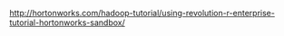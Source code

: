 http://hortonworks.com/hadoop-tutorial/using-revolution-r-enterprise-tutorial-hortonworks-sandbox/


